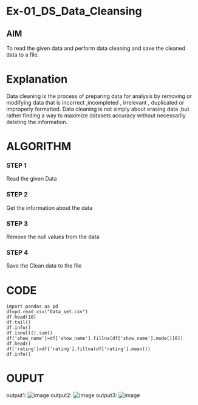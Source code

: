 # Ex-01_DS_Data_Cleansing


## AIM
To read the given data and perform data cleaning and save the cleaned data to a file. 

# Explanation
Data cleaning is the process of preparing data for analysis by removing or modifying data that is incorrect ,incompleted , irrelevant , duplicated or improperly formatted. 
Data cleaning is not simply about erasing data ,but rather finding a way to maximize datasets accuracy without necessarily deleting the information. 

# ALGORITHM
### STEP 1
Read the given Data
### STEP 2
Get the information about the data
### STEP 3
Remove the null values from the data
### STEP 4
Save the Clean data to the file


# CODE
```
import pandas as pd
df=pd.read_csv("Data_set.csv")
df.head(10)
df.tail()
df.info()
df.isnull().sum()
df['show_name']=df['show_name'].fillna(df['show_name'].mode()[0])
df.head()
df['rating']=df['rating'].fillna(df['rating'].mean())
df.info()
```

# OUPUT
output1:
![image](https://user-images.githubusercontent.com/94165326/159853794-8f288f57-3104-48ec-ab06-1fced896aad5.png)
output2:
![image](https://user-images.githubusercontent.com/94165326/159853924-c2d9cbe5-ce45-4569-b13a-535d2a1b1628.png)
output3:
![image](https://user-images.githubusercontent.com/94165326/159854023-6f0f6288-d62e-4568-841a-e4c45ca7e386.png)

